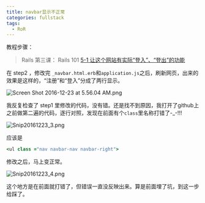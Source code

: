 ```yaml
---
title: navbar显示不正常
categories: fullstack
tags:
  - RoR
---
```


教程步骤：

> Rails 第三课： Rails 101
> [5-1 让这个网站有实际“登入”、“登出”的功能](https://fullstack.xinshengdaxue.com/posts/72)

在 step2 ，修改完 `_navbar.html.erb`和`application.js`之后，刷新网页，出来的效果是这样的，“注册”和“登入”分成了两行显示。

![Screen Shot 2016-12-23 at 5.56.04 AM.png](http://user-image.logdown.io/user/22009/blog/21058/post/1236174/aZxsSLmDR5CmlYdutw2N_Screen%20Shot%202016-12-23%20at%205.56.04%20AM.png)

我反复检查了 step1 里修改的代码，没有错。还是找不到原因，我打开了github上之前做第二遍的代码，逐行对照，发现在前面有个`class`里名称打错了-_-!!!

![Snip20161223_3.png](http://user-image.logdown.io/user/22009/blog/21058/post/1236174/xrZCWfImQWifLUmjyo0I_Snip20161223_3.png)

应该是
```ruby
<ul class ="nav navbar-nav navbar-right">
```

修改之后，马上变正常。

![Snip20161223_4.png](http://user-image.logdown.io/user/22009/blog/21058/post/1236174/X6xIyxzXRRGOit1lACWc_Snip20161223_4.png)

这个地方是在前面就打错了，但错误一直没反映出来。算是前面埋了坑，到这一步给踩了。
